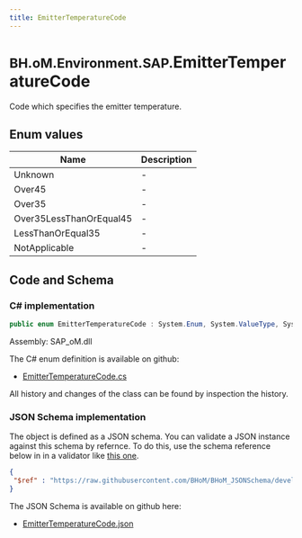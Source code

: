```yaml
---
title: EmitterTemperatureCode
---
```


# <small>BH.oM.Environment.SAP.</small>**EmitterTemperatureCode**

Code which specifies the emitter temperature.

## Enum values

| Name            | Description                                                    |
|-----------------|----------------------------------------------------------------|
| Unknown |  -  |
| Over45 |  -  |
| Over35 |  -  |
| Over35LessThanOrEqual45 |  -  |
| LessThanOrEqual35 |  -  |
| NotApplicable |  -  |


## Code and Schema

### C# implementation

``` C# title="C#"
public enum EmitterTemperatureCode : System.Enum, System.ValueType, System.IComparable, System.ISpanFormattable, System.IFormattable, System.IConvertible
```

Assembly: SAP_oM.dll

The C# enum definition is available on github:

- [EmitterTemperatureCode.cs](https://github.com/BHoM/SAP_Toolkit/blob/develop/SAP_oM/Enums\EmitterTemperatureCode.cs)

All history and changes of the class can be found by inspection the history.
### JSON Schema implementation

The object is defined as a JSON schema. You can validate a JSON instance against this schema by refernce. To do this, use the schema reference below in in a validator like [this one](https://www.jsonschemavalidator.net/).

``` json title="JSON Schema"
{
 "$ref" : "https://raw.githubusercontent.com/BHoM/BHoM_JSONSchema/develop/SAP_oM/SAP/EmitterTemperatureCode.json"
}
```

The JSON Schema is available on github here:

- [EmitterTemperatureCode.json](https://github.com/BHoM/BHoM_JSONSchema/blob/develop/SAP_oM/SAP/EmitterTemperatureCode.json)
